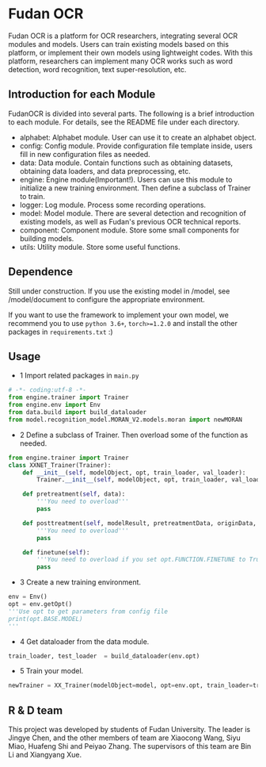 # Fudan OCR

Fudan OCR is a platform for OCR researchers, 
integrating several OCR modules and models. 
Users can train existing models based on this platform, 
or implement their own models using lightweight codes.
With this platform, researchers can implement many OCR works such as 
word detection, word recognition, text super-resolution, etc.

## Introduction for each Module
FudanOCR is divided into several parts. 
The following is a brief introduction to each module. 
For details, see the README file under each directory.


- alphabet: Alphabet module. User can use it to create an alphabet object.
- config: Config module. Provide configuration file template inside, users fill in new configuration files as needed.
- data: Data module. Contain functions such as obtaining datasets, obtaining data loaders, and data preprocessing, etc.
- engine: Engine module(Important!). Users can use this module to initialize a new training environment. Then define a subclass of Trainer to train.
- logger: Log module. Process some recording operations. 
- model: Model module. There are several detection and recognition of existing models, as well as Fudan's previous OCR technical reports.
- component: Component module. Store some small components for building models.
- utils: Utility module. Store some useful functions.

## Dependence
Still under construction. If you use the existing model in /model, see 
 /model/document to configure the appropriate environment. 
 
If you want to use the framework to implement your own model, 
we recommend you to use `python 3.6+`, `torch>=1.2.0` and install the other packages in 
`requirements.txt` :)

## Usage

- 1 Import related packages in `main.py`

```python
# -*- coding:utf-8 -*-
from engine.trainer import Trainer
from engine.env import Env
from data.build import build_dataloader
from model.recognition_model.MORAN_V2.models.moran import newMORAN
```

- 2 Define a subclass of Trainer. Then overload some of the function as needed.
```python
from engine.trainer import Trainer
class XXNET_Trainer(Trainer):
    def __init__(self, modelObject, opt, train_loader, val_loader):
        Trainer.__init__(self, modelObject, opt, train_loader, val_loader)

    def pretreatment(self, data):
        '''You need to overload'''
        pass

    def posttreatment(self, modelResult, pretreatmentData, originData, test=False):
        '''You need to overload'''
        pass

    def finetune(self):
        '''You need to overload if you set opt.FUNCTION.FINETUNE to True'''
        pass
```
- 3 Create a new training environment.
```python
env = Env()
opt = env.getOpt() 
'''Use opt to get parameters from config file
print(opt.BASE.MODEL)
'''
```
- 4 Get dataloader from the data module.
```python
train_loader, test_loader  = build_dataloader(env.opt)
```

- 5 Train your model.
```python
newTrainer = XX_Trainer(modelObject=model, opt=env.opt, train_loader=train_loader, val_loader=test_loader).train()
```

## R & D team
This project was developed by students of Fudan University. The leader is Jingye Chen, and the other members of team are Xiaocong Wang, Siyu Miao, Huafeng Shi and Peiyao Zhang.
The supervisors of this team are Bin Li and Xiangyang Xue. 